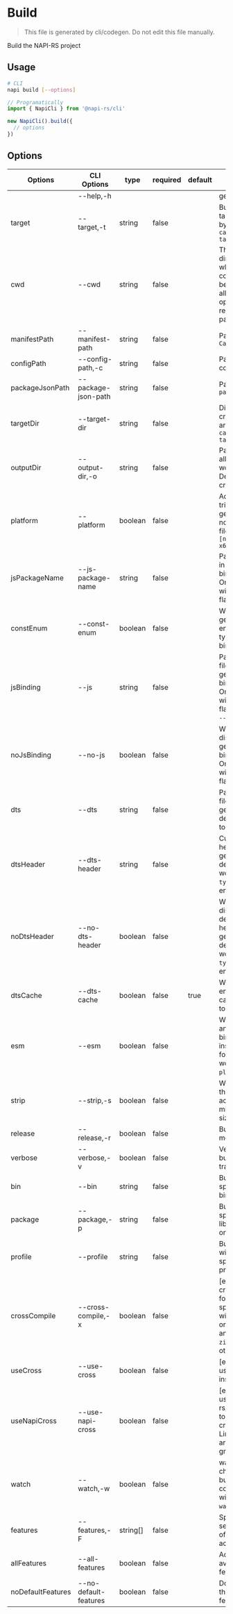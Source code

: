 # Build

> This file is generated by cli/codegen. Do not edit this file manually.

Build the NAPI-RS project

## Usage

```sh
# CLI
napi build [--options]
```

```typescript
// Programatically
import { NapiCli } from '@napi-rs/cli'

new NapiCli().build({
  // options
})
```

## Options

| Options           | CLI Options           | type     | required | default | description                                                                                                               |
| ----------------- | --------------------- | -------- | -------- | ------- | ------------------------------------------------------------------------------------------------------------------------- |
|                   | --help,-h             |          |          |         | get help                                                                                                                  |
| target            | --target,-t           | string   | false    |         | Build for the target triple, bypassed to `cargo build --target`                                                           |
| cwd               | --cwd                 | string   | false    |         | The working directory of where napi command will be executed in, all other paths options are relative to this path        |
| manifestPath      | --manifest-path       | string   | false    |         | Path to `Cargo.toml`                                                                                                      |
| configPath        | --config-path,-c      | string   | false    |         | Path to `napi` config json file                                                                                           |
| packageJsonPath   | --package-json-path   | string   | false    |         | Path to `package.json`                                                                                                    |
| targetDir         | --target-dir          | string   | false    |         | Directory for all crate generated artifacts, see `cargo build --target-dir`                                               |
| outputDir         | --output-dir,-o       | string   | false    |         | Path to where all the built files would be put. Default to the crate folder                                               |
| platform          | --platform            | boolean  | false    |         | Add platform triple to the generated nodejs binding file, eg: `[name].linux-x64-gnu.node`                                 |
| jsPackageName     | --js-package-name     | string   | false    |         | Package name in generated js binding file. Only works with `--platform` flag                                              |
| constEnum         | --const-enum          | boolean  | false    |         | Whether generate const enum for typescript bindings                                                                       |
| jsBinding         | --js                  | string   | false    |         | Path and filename of generated JS binding file. Only works with `--platform` flag. Relative to `--output-dir`.            |
| noJsBinding       | --no-js               | boolean  | false    |         | Whether to disable the generation JS binding file. Only works with `--platform` flag.                                     |
| dts               | --dts                 | string   | false    |         | Path and filename of generated type def file. Relative to `--output-dir`                                                  |
| dtsHeader         | --dts-header          | string   | false    |         | Custom file header for generated type def file. Only works when `typedef` feature enabled.                                |
| noDtsHeader       | --no-dts-header       | boolean  | false    |         | Whether to disable the default file header for generated type def file. Only works when `typedef` feature enabled.        |
| dtsCache          | --dts-cache           | boolean  | false    | true    | Whether to enable the dts cache, default to true                                                                          |
| esm               | --esm                 | boolean  | false    |         | Whether to emit an ESM JS binding file instead of CJS format. Only works with `--platform` flag.                          |
| strip             | --strip,-s            | boolean  | false    |         | Whether strip the library to achieve the minimum file size                                                                |
| release           | --release,-r          | boolean  | false    |         | Build in release mode                                                                                                     |
| verbose           | --verbose,-v          | boolean  | false    |         | Verbosely log build command trace                                                                                         |
| bin               | --bin                 | string   | false    |         | Build only the specified binary                                                                                           |
| package           | --package,-p          | string   | false    |         | Build the specified library or the one at cwd                                                                             |
| profile           | --profile             | string   | false    |         | Build artifacts with the specified profile                                                                                |
| crossCompile      | --cross-compile,-x    | boolean  | false    |         | [experimental] cross-compile for the specified target with `cargo-xwin` on windows and `cargo-zigbuild` on other platform |
| useCross          | --use-cross           | boolean  | false    |         | [experimental] use [cross](https://github.com/cross-rs/cross) instead of `cargo`                                          |
| useNapiCross      | --use-napi-cross      | boolean  | false    |         | [experimental] use @napi-rs/cross-toolchain to cross-compile Linux arm/arm64/x64 gnu targets.                             |
| watch             | --watch,-w            | boolean  | false    |         | watch the crate changes and build continuously with `cargo-watch` crates                                                  |
| features          | --features,-F         | string[] | false    |         | Space-separated list of features to activate                                                                              |
| allFeatures       | --all-features        | boolean  | false    |         | Activate all available features                                                                                           |
| noDefaultFeatures | --no-default-features | boolean  | false    |         | Do not activate the `default` feature                                                                                     |
